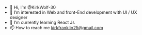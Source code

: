 - 👋 Hi, I’m @KirkWolf-30
- 👀 I’m interested in Web and front-End development with UI / UX designer
- 🌱 I’m currently learning React Js
- 📫 How to reach me kirkfranklin25@gmail.com

<!---
KirkWolf-30/KirkWolf-30 is a ✨ special ✨ repository because its `README.md` (this file) appears on your GitHub profile.
You can click the Preview link to take a look at your changes.
--->
